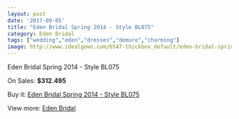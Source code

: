 ```yaml
---
layout: post
date: '2017-09-05'
title: "Eden Bridal Spring 2014 - Style BL075"
category: Eden Bridal
tags: ["wedding","eden","dresses","demure","charming"]
image: http://www.idealgown.com/6547-thickbox_default/eden-bridal-spring-2014-style-bl075.jpg
---
```

Eden Bridal Spring 2014 - Style BL075

On Sales: **$312.495**
<a href="https://www.idealgown.com/en/eden-bridal/2843-eden-bridal-spring-2014-style-bl075.html"><amp-img layout="responsive" width="600" height="600" src="//www.idealgown.com/6547-thickbox_default/eden-bridal-spring-2014-style-bl075.jpg" alt="Eden Bridal Spring 2014 - Style BL075 0" /></a>
<a href="https://www.idealgown.com/en/eden-bridal/2843-eden-bridal-spring-2014-style-bl075.html"><amp-img layout="responsive" width="600" height="600" src="//www.idealgown.com/6548-thickbox_default/eden-bridal-spring-2014-style-bl075.jpg" alt="Eden Bridal Spring 2014 - Style BL075 1" /></a>
<a href="https://www.idealgown.com/en/eden-bridal/2843-eden-bridal-spring-2014-style-bl075.html"><amp-img layout="responsive" width="600" height="600" src="//www.idealgown.com/6546-thickbox_default/eden-bridal-spring-2014-style-bl075.jpg" alt="Eden Bridal Spring 2014 - Style BL075 2" /></a>
<a href="https://www.idealgown.com/en/eden-bridal/2843-eden-bridal-spring-2014-style-bl075.html"><amp-img layout="responsive" width="600" height="600" src="//www.idealgown.com/6545-thickbox_default/eden-bridal-spring-2014-style-bl075.jpg" alt="Eden Bridal Spring 2014 - Style BL075 3" /></a>

Buy it: [Eden Bridal Spring 2014 - Style BL075](https://www.idealgown.com/en/eden-bridal/2843-eden-bridal-spring-2014-style-bl075.html "Eden Bridal Spring 2014 - Style BL075")

View more: [Eden Bridal](https://www.idealgown.com/en/34-eden-bridal "Eden Bridal")